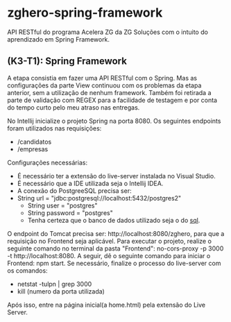 # zghero-spring-framework
API RESTful do programa Acelera ZG da ZG Soluções com o intuito do aprendizado em Spring Framework.

## (K3-T1): Spring Framework

A etapa consistia em fazer uma API RESTful com o Spring. Mas as configurações da parte View continuou com os problemas da etapa anterior, sem a utilização
de nenhum framework. Também foi retirada a parte de validação com REGEX para a facilidade de testagem e por conta do tempo curto pelo meu atraso nas entregas.

No Intellij inicialize o projeto Spring na porta 8080. Os seguintes endpoints foram utilizados nas requisições:

  - /candidatos
  - /empresas

Configurações necessárias:

  - É necessário ter a extensão do live-server instalada no Visual Studio.
  - É necessário que a IDE utilizada seja o Intellij IDEA.
  - A conexão do PostgreeSQL precisa ser:
  - String url = "jdbc:postgresql://localhost:5432/postgres2"
      - String user = "postgres"
      - String password = "postgres"
      - Tenha certeza que o banco de dados utilizado seja o do <a href="https://github.com/hideki-abe/zghero-spring-framework/blob/master/linkedtinder.sql">sql</a>.

O endpoint do Tomcat precisa ser: http://localhost:8080/zghero, para que a requisição no Frontend seja aplicável. Para executar o projeto, realize o seguinte comando no terminal da pasta "Frontend": no-cors-proxy -p 3000 -t http://localhost:8080. A seguir, dê o seguinte comando para iniciar o Frontend: npm start. Se necessário, finalize o processo do live-server com os comandos:

  - netstat -tulpn | grep 3000
  - kill (numero da porta utilizada)

Após isso, entre na página inicial(a home.html) pela extensão do Live Server.
